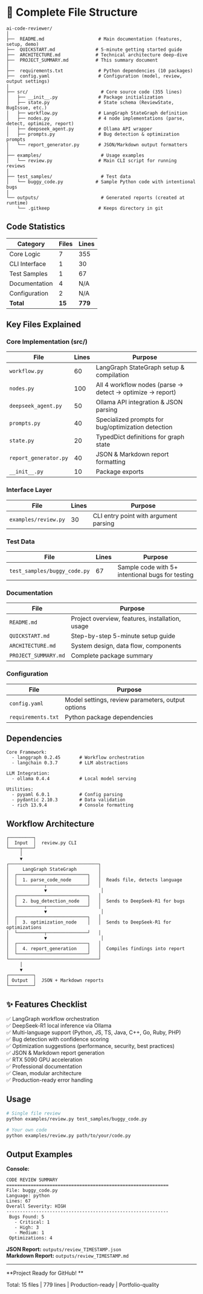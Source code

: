# 📁 Complete File Structure

```
ai-code-reviewer/
│
├──  README.md                    # Main documentation (features, setup, demo)
├──  QUICKSTART.md               # 5-minute getting started guide  
├──  ARCHITECTURE.md             # Technical architecture deep-dive
├──  PROJECT_SUMMARY.md          # This summary document
│
├──  requirements.txt             # Python dependencies (10 packages)
├──  config.yaml                  # Configuration (model, review, output settings)
│
├── src/                           # Core source code (355 lines)
│   ├── __init__.py               # Package initialization
│   ├── state.py                  # State schema (ReviewState, BugIssue, etc.)
│   ├── workflow.py               # LangGraph StateGraph definition
│   ├── nodes.py                  # 4 node implementations (parse, detect, optimize, report)
│   ├── deepseek_agent.py         # Ollama API wrapper
│   ├── prompts.py                # Bug detection & optimization prompts
│   └── report_generator.py       # JSON/Markdown output formatters
│
├── examples/                      # Usage examples
│   └── review.py                 # Main CLI script for running reviews
│
├── test_samples/                  # Test data
│   └── buggy_code.py            # Sample Python code with intentional bugs
│
└── outputs/                       # Generated reports (created at runtime)
    └── .gitkeep                  # Keeps directory in git
```

##  Code Statistics

| Category | Files | Lines |
|----------|-------|-------|
| Core Logic | 7 | 355 |
| CLI Interface | 1 | 30 |
| Test Samples | 1 | 67 |
| Documentation | 4 | N/A |
| Configuration | 2 | N/A |
| **Total** | **15** | **779** |

##  Key Files Explained

### Core Implementation (src/)

| File | Lines | Purpose |
|------|-------|---------|
| `workflow.py` | 60 | LangGraph StateGraph setup & compilation |
| `nodes.py` | 100 | All 4 workflow nodes (parse → detect → optimize → report) |
| `deepseek_agent.py` | 50 | Ollama API integration & JSON parsing |
| `prompts.py` | 40 | Specialized prompts for bug/optimization detection |
| `state.py` | 20 | TypedDict definitions for graph state |
| `report_generator.py` | 40 | JSON & Markdown report formatting |
| `__init__.py` | 10 | Package exports |

### Interface Layer

| File | Lines | Purpose |
|------|-------|---------|
| `examples/review.py` | 30 | CLI entry point with argument parsing |

### Test Data

| File | Lines | Purpose |
|------|-------|---------|
| `test_samples/buggy_code.py` | 67 | Sample code with 5+ intentional bugs for testing |

### Documentation

| File | Purpose |
|------|---------|
| `README.md` | Project overview, features, installation, usage |
| `QUICKSTART.md` | Step-by-step 5-minute setup guide |
| `ARCHITECTURE.md` | System design, data flow, components |
| `PROJECT_SUMMARY.md` | Complete package summary |

### Configuration

| File | Purpose |
|------|---------|
| `config.yaml` | Model settings, review parameters, output options |
| `requirements.txt` | Python package dependencies |

##  Dependencies

```
Core Framework:
  - langgraph 0.2.45       # Workflow orchestration
  - langchain 0.3.7        # LLM abstractions
  
LLM Integration:
  - ollama 0.4.4           # Local model serving
  
Utilities:
  - pyyaml 6.0.1           # Config parsing
  - pydantic 2.10.3        # Data validation
  - rich 13.9.4            # Console formatting
```

##  Workflow Architecture

```
┌─────────┐
│  Input  │  review.py CLI
└────┬────┘
     │
     ▼
┌─────────────────────────────────┐
│     LangGraph StateGraph        │
│  ┌──────────────────────────┐   │
│  │  1. parse_code_node      │   │  Reads file, detects language
│  └──────────┬───────────────┘   │
│             ▼                    │
│  ┌──────────────────────────┐   │
│  │  2. bug_detection_node   │   │  Sends to DeepSeek-R1 for bugs
│  └──────────┬───────────────┘   │
│             ▼                    │
│  ┌──────────────────────────┐   │
│  │  3. optimization_node    │   │  Sends to DeepSeek-R1 for optimizations
│  └──────────┬───────────────┘   │
│             ▼                    │
│  ┌──────────────────────────┐   │
│  │  4. report_generation    │   │  Compiles findings into report
│  └──────────────────────────┘   │
└─────────────────────────────────┘
     │
     ▼
┌─────────┐
│ Output  │  JSON + Markdown reports
└─────────┘
```

## ✨ Features Checklist

✅ LangGraph workflow orchestration  
✅ DeepSeek-R1 local inference via Ollama  
✅ Multi-language support (Python, JS, TS, Java, C++, Go, Ruby, PHP)  
✅ Bug detection with confidence scoring  
✅ Optimization suggestions (performance, security, best practices)  
✅ JSON & Markdown report generation  
✅ RTX 5090 GPU acceleration  
✅ Professional documentation  
✅ Clean, modular architecture  
✅ Production-ready error handling  

##  Usage

```bash
# Single file review
python examples/review.py test_samples/buggy_code.py

# Your own code
python examples/review.py path/to/your/code.py
```

## Output Examples

**Console:**
```
CODE REVIEW SUMMARY
============================================================
File: buggy_code.py
Language: python
Lines: 67
Overall Severity: HIGH
------------------------------------------------------------
 Bugs Found: 5
   - Critical: 1
   - High: 3
   - Medium: 1
 Optimizations: 4
```

**JSON Report:** `outputs/review_TIMESTAMP.json`  
**Markdown Report:** `outputs/review_TIMESTAMP.md`

---

**Project Ready for GitHub! **

Total: 15 files | 779 lines | Production-ready | Portfolio-quality
